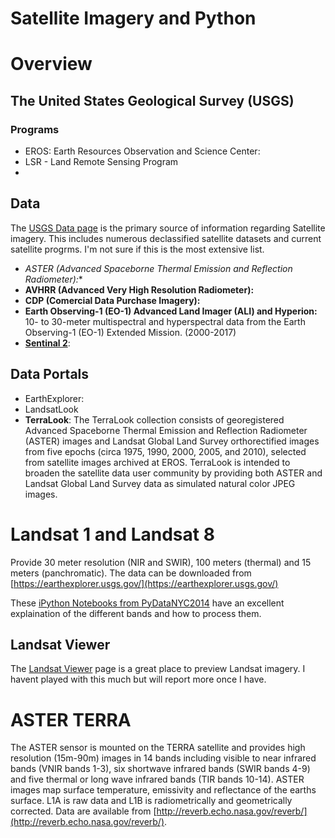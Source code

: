# Satellite Imagery and Python

# Overview

## The United States Geological Survey (USGS)

### Programs
- EROS: Earth Resources Observation and Science Center:
- LSR - Land Remote Sensing Program
- 

## Data
The [USGS Data page](https://eros.usgs.gov/satellite-imagery) is the primary source of information regarding Satellite imagery.  This includes numerous declassified satellite datasets and current satellite progrms.  I'm not sure if this is the most extensive list.

- *ASTER (Advanced Spaceborne Thermal Emission and Reflection Radiometer):**
- **AVHRR (Advanced Very High Resolution Radiometer):**
- **CDP (Comercial Data Purchase Imagery):**
- **Earth Observing-1 (EO-1) Advanced Land Imager (ALI) and Hyperion:** 10- to 30-meter multispectral and hyperspectral data from the Earth Observing-1 (EO-1) Extended Mission. (2000-2017)
- **[Sentinal 2](https://lta.cr.usgs.gov/sentinel_2)**:

## Data Portals
- EarthExplorer:
- LandsatLook
- **TerraLook**: The TerraLook collection consists of georegistered Advanced Spaceborne Thermal Emission and Reflection Radiometer (ASTER) images and Landsat Global Land Survey orthorectified images from five epochs (circa 1975, 1990, 2000, 2005, and 2010), selected from satellite images archived at EROS. TerraLook is intended to broaden the satellite data user community by providing both ASTER and Landsat Global Land Survey data as simulated natural color JPEG images.

# Landsat 1 and Landsat 8 
Provide 30 meter resolution (NIR and SWIR), 100 meters (thermal) and 15 meters (panchromatic).  The data can be downloaded from [https://earthexplorer.usgs.gov/](https://earthexplorer.usgs.gov/)

These [iPython Notebooks from PyDataNYC2014](https://github.com/HyperionAnalytics/PyDataNYC2014) have an excellent explaination of the different bands and how to process them. 

## Landsat Viewer
The [Landsat Viewer](https://landsatlook.usgs.gov/) page is a great place to preview Landsat imagery.  I havent played with this much but will report more once I have. 

# ASTER TERRA
The ASTER sensor is mounted on the TERRA satellite and provides high resolution (15m-90m) images in 14 bands including visible to near infrared bands (VNIR bands 1-3), six shortwave infrared bands (SWIR bands 4-9) and five thermal or long wave infrared bands (TIR bands 10-14).  ASTER images map surface temperature, emissivity and reflectance of the earths surface.  L1A is raw data and L1B is radiometrically and geometrically corrected.  Data are available from [http://reverb.echo.nasa.gov/reverb/](http://reverb.echo.nasa.gov/reverb/).
